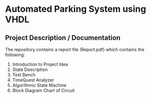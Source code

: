 # Automated Parking System using VHDL

## Project Description / Documentation
The repository contains a report file (Report.pdf) which contains the following:
  1. Introduction to Project Idea 
  2. State Description
  3. Test Bench
  4. TimeQuest Analyzer
  5. Algorithmic State Machine
  6. Block Diagram Chart of Circuit 

